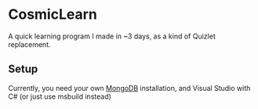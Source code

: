 # CosmicLearn
A quick learning program I made in ~3 days, as a kind of Quizlet replacement.

## Setup
Currently, you need your own [MongoDB](https://www.mongodb.com/try/download/community) installation, and Visual Studio with C# (or just use msbuild instead)
